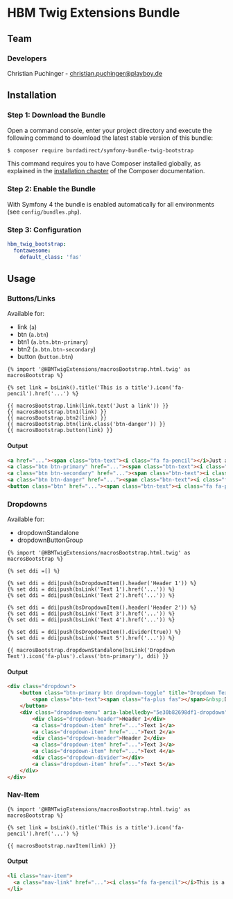 # HBM Twig Extensions Bundle

## Team

### Developers
Christian Puchinger - christian.puchinger@playboy.de

## Installation

### Step 1: Download the Bundle

Open a command console, enter your project directory and execute the
following command to download the latest stable version of this bundle:

```bash
$ composer require burdadirect/symfony-bundle-twig-bootstrap
```

This command requires you to have Composer installed globally, as explained
in the [installation chapter](https://getcomposer.org/doc/00-intro.md)
of the Composer documentation.

### Step 2: Enable the Bundle

With Symfony 4 the bundle is enabled automatically for all environments (see `config/bundles.php`). 

### Step 3: Configuration

```yml
hbm_twig_bootstrap:
  fontawesome:
    default_class: 'fas'
```

## Usage

### Buttons/Links

Available for:
- link (`a`)
- btn (`a.btn`)
- btn1 (`a.btn.btn-primary`)
- btn2 (`a.btn.btn-secondary`)
- button (`button.btn`)

```twig
{% import '@HBMTwigExtensions/macrosBootstrap.html.twig' as macrosBootstrap %}

{% set link = bsLink().title('This is a title').icon('fa-pencil').href('...') %}

{{ macrosBootstrap.link(link.text('Just a link')) }}
{{ macrosBootstrap.btn1(link) }}
{{ macrosBootstrap.btn2(link) }}
{{ macrosBootstrap.btn(link.class('btn-danger')) }}
{{ macrosBootstrap.button(link) }}
```

#### Output
```html
<a href="..."><span class="btn-text"><i class="fa fa-pencil"></i>Just a link</span></a>
<a class="btn btn-primary" href="..."><span class="btn-text"><i class="fa fa-pencil"></i>This is a title</span></a>
<a class="btn btn-secondary" href="..."><span class="btn-text"><i class="fa fa-pencil"></i>This is a title</span></a>
<a class="btn btn-danger" href="..."><span class="btn-text"><i class="fa fa-pencil"></i>This is a title</span></a>
<button class="btn" href="..."><span class="btn-text"><i class="fa fa-pencil"></i>This is a title</span></button>
```

### Dropdowns

Available for:
- dropdownStandalone
- dropdownButtonGroup

```twig
{% import '@HBMTwigExtensions/macrosBootstrap.html.twig' as macrosBootstrap %}

{% set ddi =[] %}

{% set ddi = ddi|push(bsDropdownItem().header('Header 1')) %}
{% set ddi = ddi|push(bsLink('Text 1').href('...')) %}
{% set ddi = ddi|push(bsLink('Text 2').href('...')) %}

{% set ddi = ddi|push(bsDropdownItem().header('Header 2')) %}
{% set ddi = ddi|push(bsLink('Text 3').href('...')) %}
{% set ddi = ddi|push(bsLink('Text 4').href('...')) %}

{% set ddi = ddi|push(bsDropdownItem().divider(true)) %}
{% set ddi = ddi|push(bsLink('Text 5').href('...')) %}

{{ macrosBootstrap.dropdownStandalone(bsLink('Dropdown Text').icon('fa-plus').class('btn-primary'), ddi) }}
```

#### Output
```html
<div class="dropdown">
    <button class="btn-primary btn dropdown-toggle" title="Dropdown Text" id="5e30b82698df1-dropdown" type="button" data-toggle="dropdown" aria-haspopup="true" aria-expanded="false">
        <span class="btn-text"><span class="fa-plus fas"></span>&nbsp;Dropdown Text</span>
    </button>
    <div class="dropdown-menu" aria-labelledby="5e30b82698df1-dropdown">
        <div class="dropdown-header">Header 1</div>
        <a class="dropdown-item" href="...">Text 1</a>
        <a class="dropdown-item" href="...">Text 2</a>
        <div class="dropdown-header">Header 2</div>
        <a class="dropdown-item" href="...">Text 3</a>
        <a class="dropdown-item" href="...">Text 4</a>
        <div class="dropdown-divider"></div>
        <a class="dropdown-item" href="...">Text 5</a>
    </div>
</div>
```

### Nav-Item

```twig
{% import '@HBMTwigExtensions/macrosBootstrap.html.twig' as macrosBootstrap %}

{% set link = bsLink().title('This is a title').icon('fa-pencil').href('...') %}

{{ macrosBootstrap.navItem(link) }}
```

#### Output
```html
<li class="nav-item">
  <a class="nav-link" href="..."><i class="fa fa-pencil"></i>This is a title</a>
</li>
```
